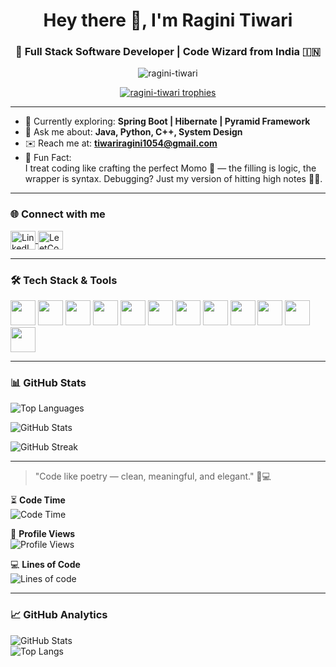 <h1 align="center">Hey there 👋, I'm Ragini Tiwari</h1>
<h3 align="center">🚀 Full Stack Software Developer | Code Wizard from India 🇮🇳</h3>

<p align="center">
  <img src="https://komarev.com/ghpvc/?username=ragini-tiwari&label=Profile%20Views&color=0e75b6&style=flat" alt="ragini-tiwari" />
</p>

<p align="center">
  <a href="https://github.com/ryo-ma/github-profile-trophy">
    <img src="https://github-profile-trophy.vercel.app/?username=ragini-tiwari&theme=radical&margin-w=15&margin-h=15" alt="ragini-tiwari trophies"/>
  </a>
</p>

---

- 🌱 Currently exploring: **Spring Boot | Hibernate | Pyramid Framework**
- 💬 Ask me about: **Java, Python, C++, System Design**
- ✉️ Reach me at: **tiwariragini1054@gmail.com**
- 🎯 Fun Fact:  
  I treat coding like crafting the perfect Momo 🥟 — the filling is logic, the wrapper is syntax. Debugging? Just my version of hitting high notes 🎤🎶.

---

### 🌐 Connect with me  
<p align="left">
  <a href="https://linkedin.com/in/ragini-tiwari-02993a255" target="_blank">
    <img align="center" src="https://raw.githubusercontent.com/rahuldkjain/github-profile-readme-generator/master/src/images/icons/Social/linked-in-alt.svg" alt="LinkedIn" height="30" width="40" />
  </a>
  <a href="https://leetcode.com/ragini_tiwari" target="_blank">
    <img align="center" src="https://raw.githubusercontent.com/rahuldkjain/github-profile-readme-generator/master/src/images/icons/Social/leet-code.svg" alt="LeetCode" height="30" width="40" />
  </a>
</p>

---

### 🛠️ Tech Stack & Tools

<p align="left">
  <img src="https://cdn.jsdelivr.net/gh/devicons/devicon/icons/java/java-original.svg" width="40" height="40"/>
  <img src="https://cdn.jsdelivr.net/gh/devicons/devicon/icons/python/python-original.svg" width="40" height="40"/>
  <img src="https://cdn.jsdelivr.net/gh/devicons/devicon/icons/javascript/javascript-original.svg" width="40" height="40"/>
  <img src="https://cdn.jsdelivr.net/gh/devicons/devicon/icons/react/react-original-wordmark.svg" width="40" height="40"/>
  <img src="https://cdn.jsdelivr.net/gh/devicons/devicon/icons/nodejs/nodejs-original-wordmark.svg" width="40" height="40"/>
  <img src="https://cdn.jsdelivr.net/gh/devicons/devicon/icons/spring/spring-original-wordmark.svg" width="40" height="40"/>
  <img src="https://cdn.jsdelivr.net/gh/devicons/devicon/icons/mysql/mysql-original-wordmark.svg" width="40" height="40"/>
  <img src="https://cdn.jsdelivr.net/gh/devicons/devicon/icons/mongodb/mongodb-original-wordmark.svg" width="40" height="40"/>
  <img src="https://cdn.jsdelivr.net/gh/devicons/devicon/icons/docker/docker-original-wordmark.svg" width="40" height="40"/>
  <img src="https://cdn.jsdelivr.net/gh/devicons/devicon/icons/kubernetes/kubernetes-plain-wordmark.svg" width="40" height="40"/>
  <img src="https://cdn.jsdelivr.net/gh/devicons/devicon/icons/flutter/flutter-original.svg" width="40" height="40"/>
  <img src="https://cdn.jsdelivr.net/gh/devicons/devicon/icons/android/android-original-wordmark.svg" width="40" height="40"/>
</p>

---

### 📊 GitHub Stats

<p align="left">
  <img src="https://github-readme-stats.vercel.app/api/top-langs/?username=ragini-tiwari&layout=compact&theme=tokyonight" alt="Top Languages" />
</p>
<p align="left">
  <img src="https://github-readme-stats.vercel.app/api?username=ragini-tiwari&show_icons=true&theme=tokyonight" alt="GitHub Stats" />
</p>
<p align="left">
  <img src="https://github-readme-streak-stats.herokuapp.com/?user=ragini-tiwari&theme=tokyonight" alt="GitHub Streak" />
</p>

---

> "Code like poetry — clean, meaningful, and elegant." 🧠💻  

⏳ **Code Time**  
![Code Time](https://wakatime.com/badge/user/your-wakatime-id.svg)  

👀 **Profile Views**  
![Profile Views](https://komarev.com/ghpvc/?username=YourGitHubUsername&label=Profile%20Views&color=0e75b6&style=flat)  

💻 **Lines of Code**  
![Lines of code](https://tokei.rs/b1/github/YourGitHubUsername/YourRepoName?category=code)  

---

### 📈 GitHub Analytics  

![GitHub Stats](https://github-readme-stats.vercel.app/api?username=YourGitHubUsername&show_icons=true&theme=tokyonight)  
![Top Langs](https://github-readme-stats.vercel.app/api/top-langs/?username=YourGitHubUsername&layout=compact&theme=tokyonight)  


